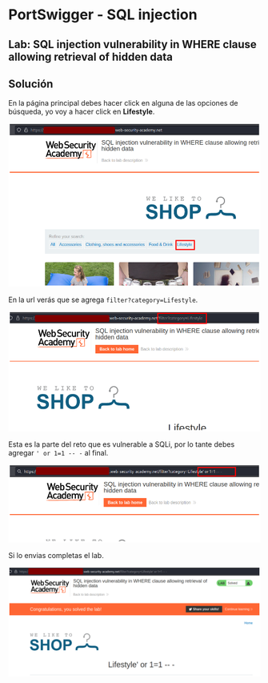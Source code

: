 # PortSwigger - SQL injection


## Lab: SQL injection vulnerability in WHERE clause allowing retrieval of hidden data


## Solución

En la página principal debes hacer click en alguna de las opciones de búsqueda, yo voy a hacer click en **Lifestyle**.

![](./imagenes/lab1-1.png)

En la url verás que se agrega `filter?category=Lifestyle`.

![](./imagenes/lab1-2.png)

Esta es la parte del reto que es vulnerable a SQLi, por lo tante debes agregar `' or 1=1 -- -` al final.

![](./imagenes/lab1-3.png)

Si lo envias completas el lab.

![](./imagenes/lab1-4.png)